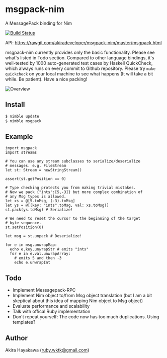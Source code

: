 # msgpack-nim

A MessagePack binding for Nim

[![Build Status](https://travis-ci.org/akiradeveloper/msgpack-nim.svg?branch=master)](https://travis-ci.org/akiradeveloper/msgpack-nim)

API: https://rawgit.com/akiradeveloper/msgpack-nim/master/msgpack.html

msgpack-nim currently provides only the basic functionality.
Please see what's listed in Todo section. Compared to other language bindings, it's well-tested by
1000 auto-generated test cases by Haskell QuickCheck, which always runs
on every commit to Github repository. Please try `make quickcheck` on your local machine
to see what happens (It will take a bit while. Be patient). Have a nice packing!

![Overview](https://rawgit.com/akiradeveloper/msgpack-nim/master/overview.svg)

## Install

```sh
$ nimble update
$ nimble msgpack
```

## Example

```nimrod
import msgpack
import streams

# You can use any stream subclasses to serialize/deserialize
# messages. e.g. FileStream
let st: Stream = newStringStream()

assert(st.getPosition == 0)

# Type checking protects you from making trivial mistakes.
# Now we pack {"ints":[5,-3]} but more complex combination of
# any Msg types is allowed.
let xs = @[5.toMsg, (-3).toMsg]
let ys = @[(key: "ints".toMsg, val: xs.toMsg)]
st.pack(ys.toMsg) # Serialize!

# We need to reset the cursor to the beginning of the target
# byte sequence.
st.setPosition(0)

let msg = st.unpack # Deserialize!

for e in msg.unwrapMap:
  echo e.key.unwrapStr # emits "ints"
  for e in e.val.unwrapArray:
    # emits 5 and then -3
    echo e.unwrapInt

```

## Todo

* Implement Messagepack-RPC  
* Implement Nim object to/from Msg object translation (but I am a bit skeptical about this idea of
  mapping Nim object to Msg object)  
* Evaluate performance and scalability  
* Talk with offical Ruby implementation  
* Don't repeat yourself: The code now has too much duplications. Using templates?  

## Author

Akira Hayakawa (ruby.wktk@gmail.com)

